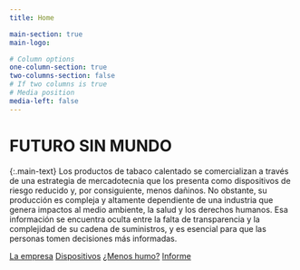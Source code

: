 ```yaml
---
title: Home

main-section: true
main-logo:

# Column options
one-column-section: true
two-columns-section: false
# If two columns is true
# Media position
media-left: false
---
```


# FUTURO SIN MUNDO

{:.main-text}
Los productos de tabaco calentado se comercializan a través de una estrategia de mercadotecnia que los presenta como dispositivos de riesgo reducido y, por consiguiente, menos dañinos. No obstante, su producción es compleja y altamente dependiente de una industria que genera impactos al medio ambiente, la salud y los derechos humanos. Esa información se encuentra oculta entre la falta de transparencia y la complejidad de su cadena de suministros, y es esencial para que las personas tomen decisiones más informadas.


[La empresa](/análisis-corporativo/)
[Dispositivos](/dispositivos-electrónicos/)
[¿Menos humo?](/¿-menos-humo-?/)
[Informe](/informe/)



